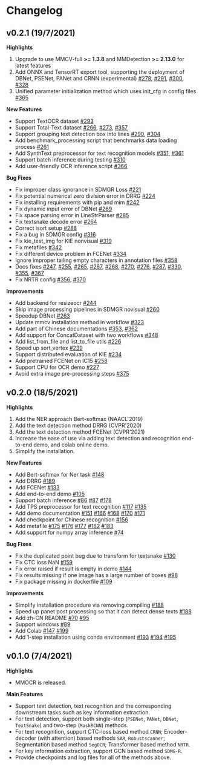 # Changelog

## v0.2.1 (19/7/2021)

**Highlights**
1. Upgrade to use MMCV-full **>= 1.3.8** and MMDetection **>= 2.13.0** for latest features
2. Add ONNX and TensorRT export tool, supporting the deployment of DBNet, PSENet, PANet and CRNN (experimental) [#278](https://github.com/open-mmlab/mmocr/pull/278), [#291](https://github.com/open-mmlab/mmocr/pull/291), [#300](https://github.com/open-mmlab/mmocr/pull/300), [#328](https://github.com/open-mmlab/mmocr/pull/328)
3. Unified parameter initialization method which uses init_cfg in config files [#365](https://github.com/open-mmlab/mmocr/pull/365)

**New Features**

- Support TextOCR dataset [#293](https://github.com/open-mmlab/mmocr/pull/293)
- Support Total-Text dataset [#266](https://github.com/open-mmlab/mmocr/pull/266), [#273](https://github.com/open-mmlab/mmocr/pull/273), [#357](https://github.com/open-mmlab/mmocr/pull/357)
- Support grouping text detection box into lines [#290](https://github.com/open-mmlab/mmocr/pull/290), [#304](https://github.com/open-mmlab/mmocr/pull/304)
- Add benchmark_processing script that benchmarks data loading process [#261](https://github.com/open-mmlab/mmocr/pull/261)
- Add SynthText preprocessor for text recognition models [#351](https://github.com/open-mmlab/mmocr/pull/351), [#361](https://github.com/open-mmlab/mmocr/pull/361)
- Support batch inference during testing [#310](https://github.com/open-mmlab/mmocr/pull/310)
- Add user-friendly OCR inference script [#366](https://github.com/open-mmlab/mmocr/pull/366)

**Bug Fixes**

- Fix improper class ignorance in SDMGR Loss [#221](https://github.com/open-mmlab/mmocr/pull/221)
- Fix potential numerical zero division error in DRRG [#224](https://github.com/open-mmlab/mmocr/pull/224)
- Fix installing requirements with pip and mim [#242](https://github.com/open-mmlab/mmocr/pull/242)
- Fix dynamic input error of DBNet [#269](https://github.com/open-mmlab/mmocr/pull/269)
- Fix space parsing error in LineStrParser [#285](https://github.com/open-mmlab/mmocr/pull/285)
- Fix textsnake decode error [#264](https://github.com/open-mmlab/mmocr/pull/264)
- Correct isort setup [#288](https://github.com/open-mmlab/mmocr/pull/288)
- Fix a bug in SDMGR config [#316](https://github.com/open-mmlab/mmocr/pull/316)
- Fix kie_test_img for KIE nonvisual [#319](https://github.com/open-mmlab/mmocr/pull/319)
- Fix metafiles [#342](https://github.com/open-mmlab/mmocr/pull/342)
- Fix different device problem in FCENet [#334](https://github.com/open-mmlab/mmocr/pull/334)
- Ignore improper tailing empty characters in annotation files [#358](https://github.com/open-mmlab/mmocr/pull/358)
- Docs fixes [#247](https://github.com/open-mmlab/mmocr/pull/247), [#255](https://github.com/open-mmlab/mmocr/pull/255), [#265](https://github.com/open-mmlab/mmocr/pull/265), [#267](https://github.com/open-mmlab/mmocr/pull/267), [#268](https://github.com/open-mmlab/mmocr/pull/268), [#270](https://github.com/open-mmlab/mmocr/pull/270), [#276](https://github.com/open-mmlab/mmocr/pull/276), [#287](https://github.com/open-mmlab/mmocr/pull/287), [#330](https://github.com/open-mmlab/mmocr/pull/330), [#355](https://github.com/open-mmlab/mmocr/pull/355), [#367](https://github.com/open-mmlab/mmocr/pull/367)
- Fix NRTR config [#356](https://github.com/open-mmlab/mmocr/pull/356), [#370](https://github.com/open-mmlab/mmocr/pull/370)

**Improvements**

- Add backend for resizeocr [#244](https://github.com/open-mmlab/mmocr/pull/244)
- Skip image processing pipelines in SDMGR novisual [#260](https://github.com/open-mmlab/mmocr/pull/260)
- Speedup DBNet [#263](https://github.com/open-mmlab/mmocr/pull/263)
- Update mmcv installation method in workflow [#323](https://github.com/open-mmlab/mmocr/pull/323)
- Add part of Chinese documentations [#353](https://github.com/open-mmlab/mmocr/pull/353), [#362](https://github.com/open-mmlab/mmocr/pull/362)
- Add support for ConcatDataset with two workflows [#348](https://github.com/open-mmlab/mmocr/pull/348)
- Add list_from_file and list_to_file utils [#226](https://github.com/open-mmlab/mmocr/pull/226)
- Speed up sort_vertex [#239](https://github.com/open-mmlab/mmocr/pull/239)
- Support distributed evaluation of KIE [#234](https://github.com/open-mmlab/mmocr/pull/234)
- Add pretrained FCENet on IC15 [#258](https://github.com/open-mmlab/mmocr/pull/258)
- Support CPU for OCR demo [#227](https://github.com/open-mmlab/mmocr/pull/227)
- Avoid extra image pre-processing steps [#375](https://github.com/open-mmlab/mmocr/pull/375)


## v0.2.0 (18/5/2021)

**Highlights**

1. Add the NER approach Bert-softmax (NAACL'2019)
2. Add the text detection method DRRG (CVPR'2020)
3. Add the text detection method FCENet (CVPR'2021)
4. Increase the ease of use via adding text detection and recognition end-to-end demo, and colab online demo.
5. Simplify the installation.

**New Features**

- Add Bert-softmax for Ner task [#148](https://github.com/open-mmlab/mmocr/pull/148)
- Add DRRG [#189](https://github.com/open-mmlab/mmocr/pull/189)
- Add FCENet [#133](https://github.com/open-mmlab/mmocr/pull/133)
- Add end-to-end demo [#105](https://github.com/open-mmlab/mmocr/pull/105)
- Support batch inference [#86](https://github.com/open-mmlab/mmocr/pull/86) [#87](https://github.com/open-mmlab/mmocr/pull/87) [#178](https://github.com/open-mmlab/mmocr/pull/178)
- Add TPS preprocessor for text recognition [#117](https://github.com/open-mmlab/mmocr/pull/117) [#135](https://github.com/open-mmlab/mmocr/pull/135)
- Add demo documentation [#151](https://github.com/open-mmlab/mmocr/pull/151) [#166](https://github.com/open-mmlab/mmocr/pull/166) [#168](https://github.com/open-mmlab/mmocr/pull/168) [#170](https://github.com/open-mmlab/mmocr/pull/170) [#171](https://github.com/open-mmlab/mmocr/pull/171)
- Add checkpoint for Chinese recognition [#156](https://github.com/open-mmlab/mmocr/pull/156)
- Add metafile [#175](https://github.com/open-mmlab/mmocr/pull/175) [#176](https://github.com/open-mmlab/mmocr/pull/176) [#177](https://github.com/open-mmlab/mmocr/pull/177) [#182](https://github.com/open-mmlab/mmocr/pull/182) [#183](https://github.com/open-mmlab/mmocr/pull/183)
- Add support for numpy array inference [#74](https://github.com/open-mmlab/mmocr/pull/74)

**Bug Fixes**

- Fix the duplicated point bug due to transform for textsnake [#130](https://github.com/open-mmlab/mmocr/pull/130)
- Fix CTC loss NaN [#159](https://github.com/open-mmlab/mmocr/pull/159)
- Fix error raised if result is empty in demo [#144](https://github.com/open-mmlab/mmocr/pull/141)
- Fix results missing if one image has a large number of boxes [#98](https://github.com/open-mmlab/mmocr/pull/98)
- Fix package missing in dockerfile [#109](https://github.com/open-mmlab/mmocr/pull/109)

**Improvements**

- Simplify installation procedure via removing compiling [#188](https://github.com/open-mmlab/mmocr/pull/188)
- Speed up panet post processing so that it can detect dense texts [#188](https://github.com/open-mmlab/mmocr/pull/188)
- Add zh-CN README [#70](https://github.com/open-mmlab/mmocr/pull/70) [#95](https://github.com/open-mmlab/mmocr/pull/95)
- Support windows [#89](https://github.com/open-mmlab/mmocr/pull/89)
- Add Colab [#147](https://github.com/open-mmlab/mmocr/pull/147) [#199](https://github.com/open-mmlab/mmocr/pull/199)
- Add 1-step installation using conda environment [#193](https://github.com/open-mmlab/mmocr/pull/193) [#194](https://github.com/open-mmlab/mmocr/pull/194) [#195](https://github.com/open-mmlab/mmocr/pull/195)


## v0.1.0 (7/4/2021)

**Highlights**

- MMOCR is released.

**Main Features**

- Support text detection, text recognition and the corresponding downstream tasks such as key information extraction.
- For text detection, support both single-step (`PSENet`, `PANet`, `DBNet`, `TextSnake`) and two-step (`MaskRCNN`) methods.
- For text recognition, support CTC-loss based method `CRNN`; Encoder-decoder (with attention) based methods `SAR`, `Robustscanner`; Segmentation based method `SegOCR`; Transformer based method `NRTR`.
- For key information extraction, support GCN based method `SDMG-R`.
- Provide checkpoints and log files for all of the methods above.
